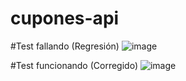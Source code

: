 # cupones-api


#Test fallando (Regresión)
![image](https://github.com/user-attachments/assets/385ef1b2-289e-4293-8c58-606bc61a47f6)

#Test funcionando (Corregido)
![image](https://github.com/user-attachments/assets/6e509b5d-742e-499d-926e-295e3100e915)

